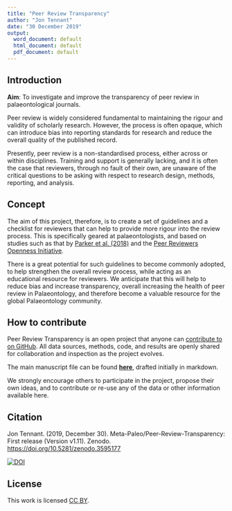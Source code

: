 ```yaml
---
title: "Peer Review Transparency"
author: "Jon Tennant"
date: "30 December 2019"
output:
  word_document: default
  html_document: default
  pdf_document: default
---
```


## Introduction

**Aim**: To investigate and improve the transparency of peer review in palaeontological journals.

Peer review is widely considered fundamental to maintaining the rigour and validity of scholarly research. However, the process is often opaque, which can introduce bias into reporting standards for research and reduce the overall quality of the published record.

Presently, peer review is a non-standardised process, either across or within disciplines. Training and support is generally lacking, and it is often the case that reviewers, through no fault of their own, are unaware of the critical questions to be asking with respect to research design, methods, reporting, and analysis.

## Concept

The aim of this project, therefore, is to create a set of guidelines and a checklist for reviewers that can help to provide more rigour into the review process. This is specifically geared at palaeontologists, and based on studies such as that by [Parker et al. (2018)](https://github.com/Meta-Paleo/Peer-Review-Transparency/blob/master/Key%20papers/Parker%20et%20al.%202018%20-%20Empowering%20peer%20reviewers%20with%20a%20checklist%20to%20improve%20transparency.pdf) and the [Peer Reviewers Openness Initiative](https://github.com/Meta-Paleo/Peer-Review-Transparency/blob/master/Key%20papers/Morey%20et%20al.%202018%20-%20The%20Peer%20Reviewers'%20Openness%20Initiative.%20incentivizing%20open%20research%20practices%20through%20peer%20review.pdf).

There is a great potential for such guidelines to become commonly adopted, to help strengthen the overall review process, while acting as an educational resource for reviewers. We anticipate that this will help to reduce bias and increase transparency, overall increasing the health of peer review in Palaeontology, and therefore become a valuable resource for the global Palaeontology community.

## How to contribute

Peer Review Transparency is an open project that anyone can [contribute to on GitHub](CONTRIBUTING.md). All data sources, methods, code, and results are openly shared for collaboration and inspection as the project evolves.

The main manuscript file can be found [**here**](manuscript.md), drafted initially in markdown.

We strongly encourage others to participate in the project, propose their own ideas, and to contribute or re-use any of the data or other information available here.

## Citation

Jon Tennant. (2019, December 30). Meta-Paleo/Peer-Review-Transparency: First release (Version v1.11). Zenodo. 
https://doi.org/10.5281/zenodo.3595177

<a href="https://doi.org/10.5281/zenodo.3595177"><img src="https://zenodo.org/badge/DOI/10.5281/zenodo.3595177.svg" alt="DOI"></a>

## License

This work is licensed [CC BY](LICENSE.md).
